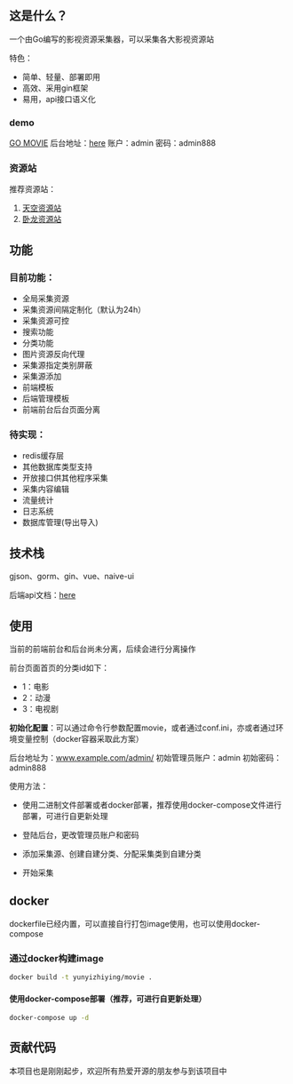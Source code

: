 ## 这是什么？

一个由Go编写的影视资源采集器，可以采集各大影视资源站

特色：

* 简单、轻量、部署即用
* 高效、采用gin框架
* 易用，api接口语义化

### demo

[GO MOVIE](http://movie.jinzh.me/)
后台地址：[here](http://movie.jinzh.me/admin)
账户：admin
密码：admin888

### 资源站

推荐资源站：

1. [天空资源站](http://tiankongzy.cc/)
2. [卧龙资源站](https://wolongzyw.com/)

## 功能

### 目前功能：

* 全局采集资源
* 采集资源间隔定制化（默认为24h）
* 采集资源可控
* 搜索功能
* 分类功能
* 图片资源反向代理
* 采集源指定类别屏蔽
* 采集源添加
* 前端模板
* 后端管理模板
* 前端前台后台页面分离

### 待实现：


* redis缓存层
* 其他数据库类型支持
* 开放接口供其他程序采集
* 采集内容编辑
* 流量统计
* 日志系统
* 数据库管理(导出导入)

## 技术栈

gjson、gorm、gin、vue、naive-ui

后端api文档：[here](https://console-docs.apipost.cn/preview/ec88e3cf21948a37/480c3d77eff01465)


## 使用

当前的前端前台和后台尚未分离，后续会进行分离操作

前台页面首页的分类id如下：

* 1：电影
* 2：动漫
* 3：电视剧

**初始化配置**：可以通过命令行参数配置movie，或者通过conf.ini，亦或者通过环境变量控制（docker容器采取此方案）

后台地址为：www.example.com/admin/
初始管理员账户：admin
初始密码：admin888

使用方法：

* 使用二进制文件部署或者docker部署，推荐使用docker-compose文件进行部署，可进行自更新处理

* 登陆后台，更改管理员账户和密码

* 添加采集源、创建自建分类、分配采集类到自建分类

* 开始采集


## docker

dockerfile已经内置，可以直接自行打包image使用，也可以使用docker-compose

### 通过docker构建image

```bash
docker build -t yunyizhiying/movie .
```

#### 使用docker-compose部署（推荐，可进行自更新处理）

```bash
docker-compose up -d
```

## 贡献代码

本项目也是刚刚起步，欢迎所有热爱开源的朋友参与到该项目中
